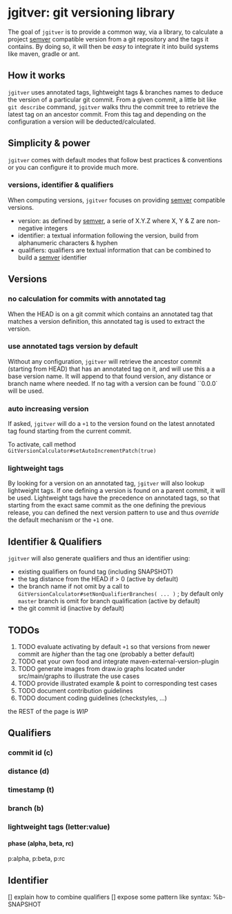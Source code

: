 # jgitver: git versioning library

The goal of `jgitver` is to provide a common way, via a library, to calculate a project [semver](http://semver.org) compatible version from a git repository and the tags it contains.
By doing so, it will then be _easy_ to integrate it into build systems like maven, gradle or ant.

## How it works

`jgitver` uses annotated tags, lightweight tags & branches names to deduce the version of a particular git commit. 
From a given commit, a little bit like `git describe` command, `jgitver` walks thru the commit tree to retrieve the latest tag on an ancestor commit. From this tag and depending on the configuration a version will be deducted/calculated.

## Simplicity & power

`jgitver` comes with default modes that follow best practices & conventions or you can configure it to provide much more.

### versions, identifier & qualifiers

When computing versions, `jgitver` focuses on providing [semver](http://semver.org) compatible versions.

- version: as defined by [semver](http://semver.org), a serie of X.Y.Z where X, Y & Z are non-negative integers
- identifier: a textual information following the version, build from alphanumeric characters & hyphen
- qualifiers: qualifiers are textual information that can be combined to build a [semver](http://semver.org) identifier 

## Versions

### no calculation for commits with annotated tag

When the HEAD is on a git commit which contains an annotated tag that matches a version definition, this annotated tag is used to extract the version.

### use annotated tags version by default

Without any configuration, `jgitver` will retrieve the ancestor commit (starting from HEAD) that has an annotated tag on it, and will use this a a base version name.
It will append to that found version, any distance or branch name where needed.
If no tag with a version can be found ``0.0.0` will be used.     

### auto increasing version

If asked, `jgitver` will do a `+1` to the version found on the latest annotated tag found starting from the current commit.

To activate, call method `GitVersionCalculator#setAutoIncrementPatch(true)`

### lightweight tags

By looking for a version on an annotated tag, `jgitver` will also lookup lightweight tags. If one defining a version is found on a parent commit, it will be used.
Lightweight tags have the precedence on annotated tags, so that starting from the exact same commit as the one defining the previous release, you can defined the next version pattern to use and thus _override_ the default mechanism or the `+1` one.

## Identifier & Qualifiers

`jgitver` will also generate qualifiers and thus an identifier using:

- existing qualifiers on found tag (including SNAPSHOT)
- the tag distance from the HEAD if > 0 (active by default)
- the branch name if not omit by a call to `GitVersionCalculator#setNonQualifierBranches( ... )` ; by default only `master` branch is omit for branch qualification (active by default)
- the git commit id (inactive by default)

## TODOs

1. TODO evaluate activating by default `+1` so that versions from newer commit are _higher_ than the tag one (probably a better default) 
1. TODO eat your own food and integrate maven-external-version-plugin
1. TODO generate images from draw.io graphs located under src/main/graphs to illustrate the use cases
1. TODO provide illustrated example & point to corresponding test cases
1. TODO document contribution guidelines
1. TODO document coding guidelines (checkstyles, ...)

the REST of the page is _WIP_

## Qualifiers

### commit id (c)

### distance (d)

### timestamp (t)

### branch (b)

### lightweight tags (letter:value)

#### phase (alpha, beta, rc)

p:alpha, p:beta, p:rc

## Identifier

[] explain how to combine qualifiers
[] expose some pattern like syntax: %b-SNAPSHOT



